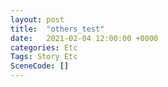 ```yaml
---
layout: post
title:  "others_test"
date:   2021-02-04 12:00:00 +0000
categories: Etc
Tags: Story Etc
SceneCode: []
---
```

